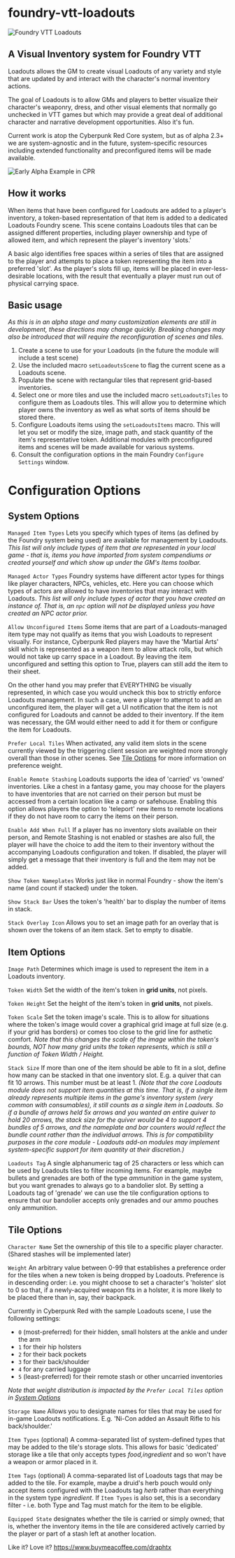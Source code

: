 # foundry-vtt-loadouts
![Foundry VTT Loadouts](artwork/module/loadouts-cover.png)
## A Visual Inventory system for Foundry VTT
Loadouts allows the GM to create visual Loadouts of any variety and style that are updated by and interact with the character's normal inventory actions.

The goal of Loadouts is to allow GMs and players to better visualize their character's weaponry, dress, and other visual elements that normally go unchecked in VTT games but which may provide a great deal of additional character and narrative development opportunities. Also it's fun.

Current work is atop the Cyberpunk Red Core system, but as of alpha 2.3+ we are system-agnostic and in the future, system-specific resources including extended functionality and preconfigured items will be made available.

![Early Alpha Example in CPR](artwork/module/ammo-mgmt.gif)

## How it works
When items that have been configured for Loadouts are added to a player's inventory, a token-based representation of that item is added to a dedicated Loadouts Foundry scene. This scene contains Loadouts tiles that can be assigned different properties, including player ownership and type of allowed item, and which represent the player's inventory 'slots.'

A basic algo identifies free spaces within a series of tiles that are assigned to the player and attempts to place a token representing the item into a preferred 'slot'. As the player's slots fill up, items will be placed in ever-less-desirable locations, with the result that eventually a player must run out of physical carrying space.

## Basic usage
_As this is in an alpha stage and many customization elements are still in development, these directions may change quickly. Breaking changes may also be introduced that will require the reconfiguration of scenes and tiles._

1. Create a scene to use for your Loadouts (in the future the module will include a test scene)
2. Use the included macro `setLoadoutsScene` to flag the current scene as a Loadouts scene.
3. Populate the scene with rectangular tiles that represent grid-based inventories.
4. Select one or more tiles and use the included macro `setLoadoutsTiles` to configure them as Loadouts tiles. This will allow you to determine which player owns the inventory as well as what sorts of items should be stored there.
5. Configure Loadouts items using the `setLoadoutsItems` macro. This will let you set or modify the size, image path, and stack quantity of the item's representative token. Additional modules with preconfigured items and scenes will be made available for various systems.
6. Consult the configuration options in the main Foundry `Configure Settings` window.

# Configuration Options
## <a name="system-options"></a>System Options
`Managed Item Types` Lets you specify which types of items (as defined by the Foundry system being used) are available for management by Loadouts. _This list will only include types of item that are represented in your local game - that is, items you have imported from system compendiums or created yourself and which show up under the GM's Items toolbar._

`Managed Actor Types` Foundry systems have different actor types for things like player characters, NPCs, vehicles, etc. Here you can choose which types of actors are allowed to have inventories that may interact with Loadouts. _This list will only include types of actor that you have created an instance of. That is, an `npc` option will not be displayed unless you have created an NPC actor prior._

`Allow Unconfigured Items` Some items that are part of a Loadouts-managed item type may not qualify as items that you wish Loadouts to represent visually. For instance, Cyberpunk Red players may have the 'Martial Arts' skill which is represented as a weapon item to allow attack rolls, but which would not take up carry space in a Loadout. By leaving the item unconfigured and setting this option to True, players can still add the item to their sheet. 

On the other hand you may prefer that EVERYTHING be visually represented, in which case you would uncheck this box to strictly enforce Loadouts management. In such a case, were a player to attempt to add an unconfigured item, the player will get a UI notification that the item is not configured for Loadouts and cannot be added to their inventory. If the item was necessary, the GM would either need to add it for them or configure the item for Loadouts.

`Prefer Local Tiles` When activated, any valid item slots in the scene currently viewed by the triggering client session are weighted more strongly overall than those in other scenes. See [Tile Options](#tile-options) for more information on preference weight.

`Enable Remote Stashing` Loadouts supports the idea of 'carried' vs 'owned' inventories. Like a chest in a fantasy game, you may choose for the players to have inventories that are not carried on their person but must be accessed from a certain location like a camp or safehouse. Enabling this option allows players the option to 'teleport' new items to remote locations if they do not have room to carry the items on their person.

`Enable Add When Full` If a player has no inventory slots available on their person, and Remote Stashing is not enabled or stashes are also full, the player will have the choice to add the item to their inventory without the accompanying Loadouts configuration and token. If disabled, the player will simply get a message that their inventory is full and the item may not be added.

`Show Token Nameplates` Works just like in normal Foundry - show the item's name (and count if stacked) under the token.

`Show Stack Bar` Uses the token's 'health' bar to display the number of items in stack.

`Stack Overlay Icon` Allows you to set an image path for an overlay that is shown over the tokens of an item stack. Set to empty to disable.

## Item Options
`Image Path` Determines which image is used to represent the item in a Loadouts inventory.

`Token Width` Set the width of the item's token in **grid units**, not pixels.

`Token Height` Set the height of the item's token in **grid units**, not pixels.

`Token Scale` Set the token image's scale. This is to allow for situations where the token's image would cover a graphical grid image at full size (e.g. if your grid has borders) or comes too close to the grid line for asthetic comfort. _Note that this changes the scale of the image within the token's bounds, NOT how many grid units the token represents, which is still a function of Token Width / Height._

`Stack Size` If more than one of the item should be able to fit in a slot, define how many can be stacked in that one inventory slot. E.g. a quiver that can fit 10 arrows. This number must be at least 1.
_(Note that the core Loadouts module does not support item quantities at this time. That is, if a single item already represents multiple items in the game's inventory system (very common with consumables), it still counts as a single item in Loadouts. So if a bundle of arrows held 5x arrows and you wanted an entire quiver to hold 20 arrows, the stack size for the quiver would be 4 to support 4 bundles of 5 arrows, and the nameplate and bar counters would reflect the bundle count rather than the individual arrows. This is for compatibility purposes in the core module - Loadouts add-on modules may implement system-specific support for item quantity at their discretion.)_

`Loadouts Tag` A single alphanumeric tag of 25 characters or less which can be used by Loadouts tiles to filter incoming items. For example, maybe bullets and grenades are both of the type *ammunition* in the game system, but you want grenades to always go to a bandolier slot. By setting a Loadouts tag of 'grenade' we can use the tile configuration options to ensure that our bandolier accepts only grenades and our ammo pouches only ammunition.

## <a name="tile-options"></a>Tile Options

`Character Name` Set the ownership of this tile to a specific player character. (Shared stashes will be implemented later)

`Weight` An arbitrary value between 0-99 that establishes a preference order for the tiles when a new token is being dropped by Loadouts. Preference is in descending order: i.e. you might choose to set a character's 'holster' slot to 0 so that, if a newly-acquired weapon fits in a holster, it is more likely to be placed there than in, say, their backpack.

Currently in Cyberpunk Red with the sample Loadouts scene, I use the following settings:
 - `0` (most-preferred) for their hidden, small holsters at the ankle and under the arm
 - `1` for their hip holsters
 - `2` for their back pockets
 - `3` for their back/shoulder
 - `4` for any carried luggage
 - `5` (least-preferred) for their remote stash or other uncarried inventories

_Note that weight distribution is impacted by the `Prefer Local Tiles` option in [System Options](#system-options)_

`Storage Name` Allows you to designate names for tiles that may be used for in-game Loadouts notifications. E.g. 'Ni-Con added an Assault Rifle to his back/shoulder.'

`Item Types` (optional) A comma-separated list of system-defined types that may be added to the tile's storage slots. This allows for basic 'dedicated' storage like a tile that only accepts types *food,ingredient* and so won't have a weapon or armor placed in it.

`Item Tags` (optional) A comma-separated list of Loadouts tags that may be added to the tile. For example, maybe a druid's herb pouch would only accept items configured with the Loadouts tag *herb* rather than everything in the system type *ingredient*. If `Item Types` is also set, this is a secondary filter - i.e. both Type and Tag must match for the item to be eligible.

`Equipped State` designates whether the tile is carried or simply owned; that is, whether the inventory items in the tile are considered actively carried by the player or part of a stash left at another location.

Like it? Love it?
https://www.buymeacoffee.com/draphtx